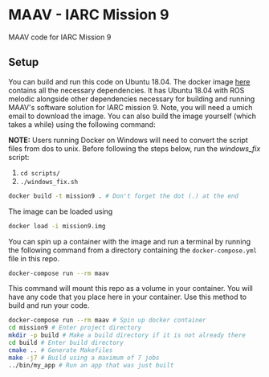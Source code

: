 # MAAV - IARC Mission 9
MAAV code for IARC Mission 9

## Setup
You can build and run this code on Ubuntu 18.04. The docker image [here](https://drive.google.com/open?id=1YE0MNjpv4ig2OeFO3EhkaceaZugoHSeE) contains all the necessary dependencies. It has Ubuntu 18.04 with ROS melodic alongside other dependencies necessary for building and running MAAV's software solution for IARC mission 9. Note, you will need a umich email to download the image. You can also build the image yourself (which takes a while) using the following command:

**NOTE:** Users running Docker on Windows will need to convert the script files from dos to unix. Before following the steps below, run the *windows_fix* script:
1. `cd scripts/`
2. `./windows_fix.sh`

```bash
docker build -t mission9 . # Don't forget the dot (.) at the end
```

The image can be loaded using 

```bash
docker load -i mission9.img
```

You can spin up a container with the image and run a terminal by running the following command from a directory containing the `docker-compose.yml` file in this repo.

```bash
docker-compose run --rm maav
```

This command will mount this repo as a volume in your container. You will have any code that you place here in your container. Use this method to build and run your code.

```bash
docker-compose run --rm maav # Spin up docker container
cd mission9 # Enter project directory
mkdir -p build # Make a build directory if it is not already there
cd build # Enter build directory
cmake .. # Generate Makefiles
make -j7 # Build using a maximum of 7 jobs
../bin/my_app # Run an app that was just built
```
